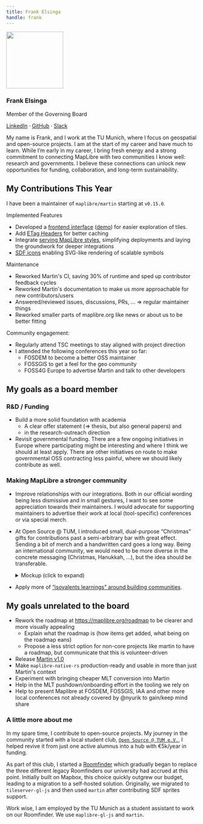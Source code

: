 ```yaml
---
title: Frank Elsinga
handle: frank
---
```


<div class="text-center mb-5">
    <img
        src="https://avatars.githubusercontent.com/u/26258709?v=4"
        width="150"
        class="rounded-circle mt-3"
    />
    <h3 class="m-3">Frank Elsinga</h3>
    <p>Member of the Governing Board</p>
    <p><a href="https://www.linkedin.com/in/frankelsinga/">LinkedIn</a> · <a href="https://github.com/CommanderStorm">GitHub</a> · <a href="https://osmus.slack.com/team/U07SNL36BN3">Slack</a>
</div>

My name is Frank, and I work at the TU Munich, where I focus on geospatial and open-source projects.
I am at the start of my career and have much to learn.
While I’m early in my career, I bring fresh energy and a strong commitment to connecting MapLibre with two communities I know well: research and governments.
I believe these connections can unlock new opportunities for funding, collaboration, and long-term sustainability.

## My Contributions This Year

I have been a maintainer of `maplibre/martin` starting at `v0.15.0`.

Implemented Features

- Developed a [frontend interface](https://github.com/maplibre/martin/releases/taag/v0.18.0) ([demo](https://nav.tum.de/tiles/)) for easier exploration of tiles.
- Add [ETag Headers](https://github.com/maplibre/martin/releases/tag/v0.17.0) for better caching
- Integrate [serving MapLibre styles](https://github.com/maplibre/martin/releases/tag/v0.16.0), simplifying deployments and laying the groundwork for deeper integrations
- [SDF icons](https://github.com/maplibre/martin/releases/taag/v0.15.0) enabling SVG-like rendering of scalable symbols

Maintenance

- Reworked Martin's CI, saving 30% of runtime and sped up contributor feedback cycles
- Reworked Martin's documentation to make us more approachable for new contributors/users
- Answered/reviewed issues, discussions, PRs, … ⇒ regular maintainer things
- Reworked smaller parts of maplibre.org like news or about us to be better fitting

Community engagement:

- Regularly attend TSC meetings to stay aligned with project direction
- I attended the following conferences this year so far:
  - FOSDEM to become a better OSS maintainer
  - FOSSGIS to get a feel for the geo community
  - FOSS4G Europe to advertise Martin and talk to other developers

## My goals as a board member

### R&D / Funding

- Build a more solid foundation with academia
  - A clear offer statement (⇒ thesis, but also general papers) and
  - in the research-outreach direction
- Revisit governmental funding.
  There are a few ongoing initiatives in Europe where participating might be interesting and where I think we should at least apply.
  There are other initiatives on route to make governmental OSS contracting less painful, where we should likely contribute as well.

### Making MapLibre a stronger community

- Improve relationships with our integrations.
  Both in our official wording being less dismissive and in small gestures, I want to see some appreciation towards their maintainers.
  I would advocate for supporting maintainers to advertise their work at local (tool-specific) conferences or via special merch.
- At Open Source @ TUM, I introduced small, dual-purpose “Christmas” gifts for contributions past a semi-arbitrary bar with great effect. Sending a bit of merch and a handwritten card goes a long way.
  Being an international community, we would need to be more diverse in the concrete messaging (Christmas, Hanukkah, …), but the idea should be transferable.
  <details><summary>Mockup (click to expand)</summary>

  <img width="50%" alt="image" src="https://github.com/user-attachments/assets/bab69ba6-fcfc-448b-ae5a-f43a9499bda6" />

  </details>

- Apply more of [“isovalents learnings” around building communities](https://archive.fosdeam.org/2024/schedule/event/fosdem-2024-2776-building-an-open-source-community-one-friend-at-a-time/).

## My goals unrelated to the board

- Rework the roadmap at https://maplibre.org/roadmap to be clearer and more visually appealing
  - Explain what the roadmap is (how items get added, what being on the roadmap eans)
  - Propose a less strict option for non-core projects like martin to have a roadmap, but communicate that this is volunteer-driven
- Release [Martin v1.0](https://github.com/maplibre/martin/discussions/1805)
- Make `maplibre-native-rs` production-ready and usable in more than just Martin's context
- Experiment with bringing cheaper MLT conversion into Martin
- Help in the MLT pushdown/onboarding effort in the tooling we rely on
- Help to present Maplibre at FOSDEM, FOSSGIS, IAA and other more local conferences not already covered by @nyurik to gain/keep mind share

### A little more about me

In my spare time, I contribute to open-source projects.
My journey in the community started with a local student club, [`Open Source @ TUM e.V.`](https://tum.dev), I helped revive it from just one active alumnus into a hub with €5k/year in funding.

As part of this club, I started a [Roomfinder](https://nav.tum.de/navigate?coming_from=5510.02.001&q_from=Chemie&from=chemie&q_to=MW+2001+Rudolf-Diesel-H%C3%B6rsaal&to=5510.02.001&mode=pedestrian) which gradually began to replace the three different legacy Roomfinders our university had accrued at this point.
Initially built on Mapbox, this choice quickly outgrew our budget, leading to a migration to a self-hosted solution.
Originally, we migrated to `tileserver-gl-js` and then used `martin` after contributing SDF sprites support.

Work wise, I am employed by the TU Munich as a student assistant to work on our Roomfinder.
We use `maplibre-gl-js` and `martin`.
